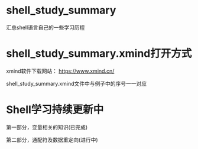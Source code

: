 # shell_study_summary
汇总shell语言自己的一些学习历程

# shell_study_summary.xmind打开方式
xmind软件下载网站： https://www.xmind.cn/

shell_study_summary.xmind文件中与例子中的序号一一对应

# Shell学习持续更新中
第一部分，变量相关的知识(已完成)

第二部分，通配符及数据重定向(进行中)
